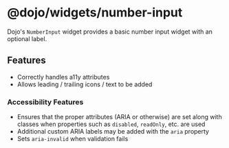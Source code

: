 # @dojo/widgets/number-input

Dojo's `NumberInput` widget provides a basic number input widget with an optional label.

## Features

- Correctly handles a11y attributes
- Allows leading / trailing icons / text to be added

### Accessibility Features

- Ensures that the proper attributes (ARIA or otherwise) are set along with classes when properties such as `disabled`, `readOnly`, etc. are used
- Additional custom ARIA labels may be added with the `aria` property
- Sets `aria-invalid` when validation fails
